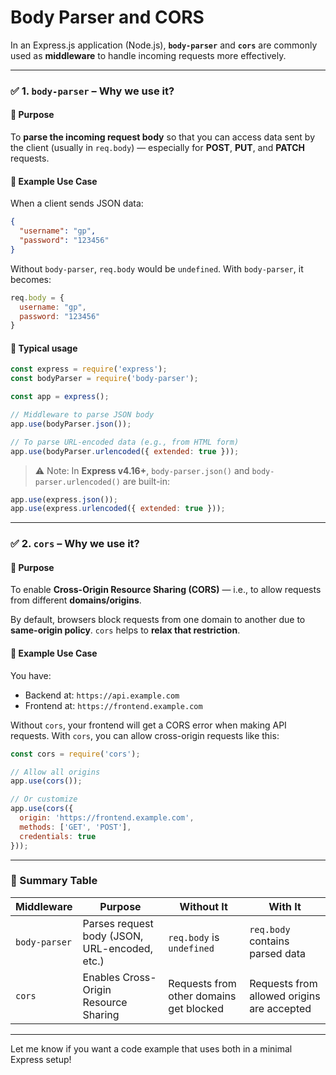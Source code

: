 # Body Parser and CORS

In an Express.js application (Node.js), **`body-parser`** and **`cors`** are commonly used as **middleware** to handle incoming requests more effectively.

---

### ✅ 1. `body-parser` – Why we use it?

#### 🔹 Purpose

To **parse the incoming request body** so that you can access data sent by the client (usually in `req.body`) — especially for **POST**, **PUT**, and **PATCH** requests.

#### 🔹 Example Use Case

When a client sends JSON data:

```json
{
  "username": "gp",
  "password": "123456"
}
```

Without `body-parser`, `req.body` would be `undefined`.
With `body-parser`, it becomes:

```js
req.body = {
  username: "gp",
  password: "123456"
}
```

#### 🔹 Typical usage

```js
const express = require('express');
const bodyParser = require('body-parser');

const app = express();

// Middleware to parse JSON body
app.use(bodyParser.json());

// To parse URL-encoded data (e.g., from HTML form)
app.use(bodyParser.urlencoded({ extended: true }));
```

> ⚠️ Note: In **Express v4.16+**, `body-parser.json()` and `body-parser.urlencoded()` are built-in:

```js
app.use(express.json());
app.use(express.urlencoded({ extended: true }));
```

---

### ✅ 2. `cors` – Why we use it?

#### 🔹 Purpose

To enable **Cross-Origin Resource Sharing (CORS)** — i.e., to allow requests from different **domains/origins**.

By default, browsers block requests from one domain to another due to **same-origin policy**. `cors` helps to **relax that restriction**.

#### 🔹 Example Use Case

You have:

* Backend at: `https://api.example.com`
* Frontend at: `https://frontend.example.com`

Without `cors`, your frontend will get a CORS error when making API requests.
With `cors`, you can allow cross-origin requests like this:

```js
const cors = require('cors');

// Allow all origins
app.use(cors());

// Or customize
app.use(cors({
  origin: 'https://frontend.example.com',
  methods: ['GET', 'POST'],
  credentials: true
}));
```

---

### 🔁 Summary Table

| Middleware    | Purpose                                       | Without It                              | With It                                    |
| ------------- | --------------------------------------------- | --------------------------------------- | ------------------------------------------ |
| `body-parser` | Parses request body (JSON, URL-encoded, etc.) | `req.body` is `undefined`               | `req.body` contains parsed data            |
| `cors`        | Enables Cross-Origin Resource Sharing         | Requests from other domains get blocked | Requests from allowed origins are accepted |

---

Let me know if you want a code example that uses both in a minimal Express setup!
